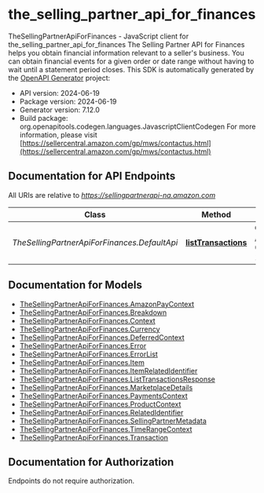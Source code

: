 # the_selling_partner_api_for_finances

TheSellingPartnerApiForFinances - JavaScript client for the_selling_partner_api_for_finances
The Selling Partner API for Finances helps you obtain financial information relevant to a seller's business. You can obtain financial events for a given order or date range without having to wait until a statement period closes.
This SDK is automatically generated by the [OpenAPI Generator](https://openapi-generator.tech) project:

- API version: 2024-06-19
- Package version: 2024-06-19
- Generator version: 7.12.0
- Build package: org.openapitools.codegen.languages.JavascriptClientCodegen
For more information, please visit [https://sellercentral.amazon.com/gp/mws/contactus.html](https://sellercentral.amazon.com/gp/mws/contactus.html)

## Documentation for API Endpoints

All URIs are relative to *https://sellingpartnerapi-na.amazon.com*

Class | Method | HTTP request | Description
------------ | ------------- | ------------- | -------------
*TheSellingPartnerApiForFinances.DefaultApi* | [**listTransactions**](docs/DefaultApi.md#listTransactions) | **GET** /finances/2024-06-19/transactions | 


## Documentation for Models

 - [TheSellingPartnerApiForFinances.AmazonPayContext](docs/AmazonPayContext.md)
 - [TheSellingPartnerApiForFinances.Breakdown](docs/Breakdown.md)
 - [TheSellingPartnerApiForFinances.Context](docs/Context.md)
 - [TheSellingPartnerApiForFinances.Currency](docs/Currency.md)
 - [TheSellingPartnerApiForFinances.DeferredContext](docs/DeferredContext.md)
 - [TheSellingPartnerApiForFinances.Error](docs/Error.md)
 - [TheSellingPartnerApiForFinances.ErrorList](docs/ErrorList.md)
 - [TheSellingPartnerApiForFinances.Item](docs/Item.md)
 - [TheSellingPartnerApiForFinances.ItemRelatedIdentifier](docs/ItemRelatedIdentifier.md)
 - [TheSellingPartnerApiForFinances.ListTransactionsResponse](docs/ListTransactionsResponse.md)
 - [TheSellingPartnerApiForFinances.MarketplaceDetails](docs/MarketplaceDetails.md)
 - [TheSellingPartnerApiForFinances.PaymentsContext](docs/PaymentsContext.md)
 - [TheSellingPartnerApiForFinances.ProductContext](docs/ProductContext.md)
 - [TheSellingPartnerApiForFinances.RelatedIdentifier](docs/RelatedIdentifier.md)
 - [TheSellingPartnerApiForFinances.SellingPartnerMetadata](docs/SellingPartnerMetadata.md)
 - [TheSellingPartnerApiForFinances.TimeRangeContext](docs/TimeRangeContext.md)
 - [TheSellingPartnerApiForFinances.Transaction](docs/Transaction.md)


## Documentation for Authorization

Endpoints do not require authorization.

